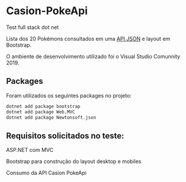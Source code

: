 # Casion-PokeApi
Test full stack dot net

Lista dos 20 Pokémons consultados em uma [API JSON](https://davilson.github.io/casion-tech-goodies-tests/casion-test-full-stack-dot-net/poke_api.json) e layout em Bootstrap.

O ambiente de desenvolvimento utilizado foi o Visual Studio Comunnity 2019.


## Packages

Foram utilizados os seguintes packages no projeto:

```python
dotnet add package bootstrap
dotnet add package Web.MVC
dotnet add package Newtonsoft.json
```


## Requisitos solicitados no teste:

ASP.NET com MVC

Bootstrap para construção do layout desktop e mobiles

Consumo da API Casion PokeApi

